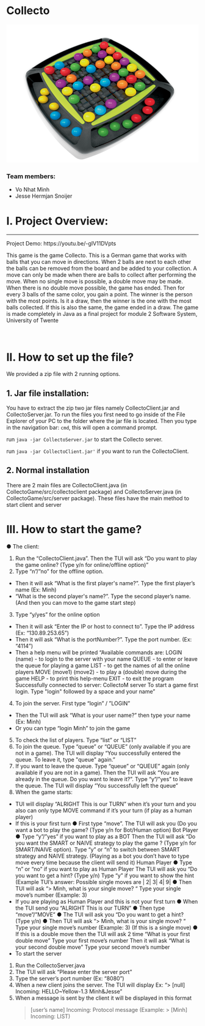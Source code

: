 # Collecto

![Game Background](/Collecto.png)

### Team members:

- Vo Nhat Minh
- Jesse Hermjan Snoijer

# I. Project Overview:

---

<p>
Project Demo: https://youtu.be/-gIV11DVpts
    
This game is the game Collecto.
This is a German game that works with balls that you can move in directions. When 2 balls are
next to each other the balls can be removed from the board and be added to your collection. A
move can only be made when there are balls to collect after performing the move. When no
single move is possible, a double move may be made. When there is no double move possible,
the game has ended. Then for every 3 balls of the same color, you gain a point. The winner is
the person with the most points. Is it a draw, then the winner is the one with the most balls
collected. If this is also the same, the game ended in a draw.
The game is made completely in Java as a final project for module 2 Software System, University of Twente
</p>
<br/>

# II. How to set up the file?

We provided a zip file with 2 running options.
## 1. Jar file installation: 

You have to extract the zip two jar files namely CollectoClient.jar and CollectoServer.jar. To run the files you first need to go inside of the File
Explorer of your PC to the folder where the jar file is located. Then you type in the navigation
bar: `cmd`, this will open a command prompt. 

run `java -jar CollectoServer.jar` to start the Collecto server.

run `java -jar CollectoClient.jar'` if you want to run the CollectoClient.

## 2. Normal installation

There are 2 main files are CollectoClient.java (in CollectoGame/src/collectoclient package) and CollectoServer.java (in CollectoGame/src/server
package). These files have the main method to start client and server


# III. How to start the game?
● The client:

1. Run the “CollectoClient.java”. Then the TUI will ask “Do you want to play the
   game online? (Type y/n for online/offline option)”
2. Type “n”/”no” for the offline option.

- Then it will ask “What is the first player's name?”. Type the first player’s
  name (Ex: Minh)
- “What is the second player's name?”. Type the second player’s name.
  (And then you can move to the game start step)

3. Type “y/yes” for the online option

- Then it will ask “Enter the IP or host to connect to”. Type the IP address
  (Ex: “130.89.253.65”)
- Then it will ask “What is the portNumber?”. Type the port number.
  (Ex: “4114”)
- Then a help menu will be printed
  “Available commands are:
  LOGIN (name) - to login to the server with your name
  QUEUE - to enter or leave the queue for playing a game
  LIST - to get the names of all the online players
  MOVE (move1) (move2) - to play a (double) move during the game
  HELP - to print this help-menu
  EXIT - to exit the program
  Successfully connected to server: CollectoM server
  To start a game first login. Type "login" followed by a space and your
  name”

4. To join the server. First type “login” / ”LOGIN”

- Then the TUI will ask “What is your user name?” then type your name
  (Ex: Minh)
- Or you can type “login Minh” to join the game

5. To check the list of players. Type “list” or “LIST”
6. To join the queue. Type “queue” or “QUEUE” (only available if you are not in a
   game). The TUI will display “You successfully entered the queue. To leave it,
   type "queue" again.”
7. If you want to leave the queue. Type “queue” or “QUEUE” again (only available if
   you are not in a game). Then the TUI will ask “You are already in the queue. Do
   you want to leave it?”. Type “y”/”yes” to leave the queue. The TUI will display
   “You successfully left the queue”
8. When the game starts:

- TUI will display “ALRIGHT This is our TURN” when it’s your turn and you
  also can only type MOVE command if it’s your turn (if play as a human
  player)
- If this is your first turn
  ● First type “move”. The TUI will ask you (Do you want a bot to play
  the game? (Type y/n for Bot/Human option)
  Bot Player
  ● Type “y”/”yes” if you want to play as a BOT
  Then the TUI will ask “Do you want the SMART or NAIVE strategy
  to play the game ? (Type y/n for SMART/NAIVE option). Type “y”
  or “n” to switch between SMART strategy and NAIVE strategy.
  (Playing as a bot you don’t have to type move every time because
  the client will send it)
  Human Player
  ● Type “n” or “no” if you want to play as Human Player
  The TUI will ask you “Do you want to get a hint? (Type y/n)
  Type “y” if you want to show the hint
  (Example TUI’s answer: Possible single moves are | 2| 3| 4| 9|
  ● Then TUI will ask “> Minh, what is your single move? “ Type your
  single move’s number (Example: 3)
- If you are playing as Human Player and this is not your first turn
  ● When the TUI send you “ALRIGHT This is our TURN”
  ● Then type “move”/”MOVE”
  ● The TUI will ask you “Do you want to get a hint? (Type y/n)
  ● Then TUI will ask “> Minh, what is your single move? “ Type your
  single move’s number (Example: 3) (If this is a single move)
  ● If this is a double move then the TUI will ask 2 time
  “What is your first double move” Type your first move’s number
  Then it will ask “What is your second double move” Type your
  second move’s number
- To start the server

1. Run the CollectoServer.java
2. The TUI will ask “Please enter the server port”
3. Type the server’s port number (Ex: “8080”)
4. When a new client joins the server.
   The TUI will display Ex: “> [null] Incoming: HELLO~Yellow-1.3 Minh&Jesse”
5. When a message is sent by the client it will be displayed in this format
   > [user’s name] Incoming: Protocol message
   > (Example: > [Minh] Incoming: LIST)

